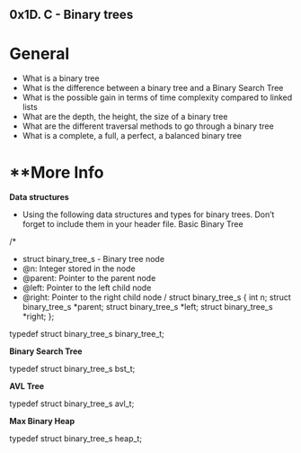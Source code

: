 ## 0x1D. C - Binary trees

# General

  - What is a binary tree
  - What is the difference between a binary tree and a Binary Search Tree
  - What is the possible gain in terms of time complexity compared to linked lists
  - What are the depth, the height, the size of a binary tree
  - What are the different traversal methods to go through a binary tree
  - What is a complete, a full, a perfect, a balanced binary tree
# **More Info
**Data structures**

- Using the following data structures and types for binary trees.
Don’t forget to include them in your header file.
Basic Binary Tree

/*
 * struct binary_tree_s - Binary tree node
 * @n: Integer stored in the node
 * @parent: Pointer to the parent node
 * @left: Pointer to the left child node
 * @right: Pointer to the right child node
 /
struct binary_tree_s
{
    int n;
    struct binary_tree_s *parent;
    struct binary_tree_s *left;
    struct binary_tree_s *right;
};

typedef struct binary_tree_s binary_tree_t;

**Binary Search Tree**

typedef struct binary_tree_s bst_t;

**AVL Tree**

typedef struct binary_tree_s avl_t;

**Max Binary Heap**

typedef struct binary_tree_s heap_t;
